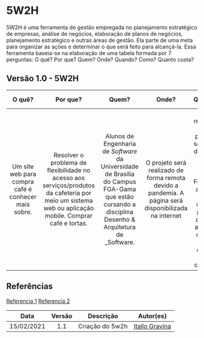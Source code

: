 
# 5W2H


5W2H é uma ferramenta de gestão empregada no planejamento estratégico de empresas, análise de negócios, elaboração de planos de negócios, planejamento estratégico e outras áreas de gestão. Ela parte de uma meta para organizar as ações e determinar o que será feito para alcançá-la. Essa ferramenta baseia-se na elaboração de uma tabela formada por 7 perguntas: O quê? Por que? Quem? Onde? Quando? Como? Quanto custa?

## Versão 1.0 - 5W2H

| O quê? | Por que? | Quem? | Onde? | Quando? | Como? | Quanto custa? |
|:--------:|:----------:|:-------:|:-------:|:---------:|:-------:|:---------------:|
| Um site web para compra café é conhecer mais sobre.| Resolver o problema de flexibilidade no acesso aos serviços/produtos da cafeteria por meio um sistema web ou aplicação mobile. Comprar café e tortas. |Alunos de Engenharia de _Software_ da Universidade de Brasília do Campus FGA-Gama que estão cursando a disciplina Desenho & Arquitetura de _Software.|O projeto será realizado de forma remota devido a pandemia. A página será disponibilizada na internet|Será realizado no primeiro semestre de 2021, nos meses de Fevereiro a Julho. O usuário poderá acessar a página quando quiser efetuar uma compara|Por meio do desenvolvimento de uma página web, para facilitar a obtenção de produtos. O usuário buscara por um produto na qual deseja adquirir depois fara um cadastro pra finalização do cadastro e acompanhar o status do seu produto|Ainda não acordado |

## Referências
[Referencia 1](https://www.treasy.com.br/blog/5w2h/)
[Referencia 2](https://sites.google.com/site/planejaweb/5w2h)

| Data | Versão | Descrição | Autor(es) |
|:----:|:------:|:---------:|:---------:|
|15/02/2021|1.1|Criação do 5w2h|[Itallo Gravina](https://github.com/itallogravina)|
